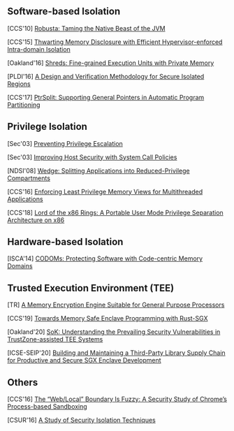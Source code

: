 ## Software-based Isolation

[CCS'10] [Robusta: Taming the Native Beast of the
JVM](http://www.cse.psu.edu/~gxt29/papers/robusta.pdf)

[CCS'15] [Thwarting Memory Disclosure with Efficient Hypervisor-enforced
Intra-domain Isolation](https://dl.acm.org/doi/10.1145/2810103.2813690)

[Oakland'16] [Shreds: Fine-grained Execution Units with Private
Memory](https://www.longlu.org/publication/chen-2016/chen-2016.pdf)

[PLDI'16] [A Design and Verification Methodology for Secure Isolated
Regions](https://people.eecs.berkeley.edu/~sseshia/pubdir/pldi16.pdf)

[CCS'17] [PtrSplit: Supporting General Pointers in Automatic Program
Partitioning](http://www.cse.psu.edu/~trj1/papers/ccs17.pdf)

## Privilege Isolation
[Sec'03] [Preventing Privilege
Escalation](https://www.usenix.org/legacy/events/sec03/tech/full_papers/provos_et_al/provos_et_al.pdf)

[Sec'03] [Improving Host Security with System Call
Policies](https://www.usenix.org/legacy/event/sec03/tech/full_papers/provos/provos.pdf)

[NDSI'08] [Wedge: Splitting Applications into Reduced-Privilege
Compartments](https://www.usenix.org/legacy/event/nsdi08/tech/full_papers/bittau/bittau.pdf)

[CCS'16] [Enforcing Least Privilege Memory Views for Multithreaded
Applications](https://www.cs.purdue.edu/homes/hsu62/ccs16_smv.pdf)

[CCS'18] [Lord of the x86 Rings: A Portable User Mode Privilege
Separation Architecture on x86](https://dl.acm.org/doi/10.1145/3243734.3243748)


## Hardware-based Isolation
[ISCA'14] [CODOMs: Protecting Software with Code-centric Memory
Domains](https://yoav.net.technion.ac.il/files/2016/05/CODOMS-HW-ISCA2014.pdf)

## Trusted Execution Environment (TEE)
[TR] [A Memory Encryption Engine Suitable for General Purpose
Processors](https://eprint.iacr.org/2016/204.pdf)

[CCS'19] [Towards Memory Safe Enclave Programming with
Rust-SGX](https://dl.acm.org/doi/pdf/10.1145/3319535.3354241)

[Oakland'20] [SoK: Understanding the Prevailing Security Vulnerabilities in
TrustZone-assisted TEE
Systems](https://www.cs.purdue.edu/homes/pfonseca/papers/sp2020-tees.pdf)

[ICSE-SEIP'20] [Building and Maintaining a Third-Party Library Supply Chain
for Productive and Secure SGX Enclave
Development](https://arxiv.org/pdf/2005.04367.pdf)

## Others
[CCS'16] [The “Web/Local” Boundary Is Fuzzy: A Security Study of Chrome’s
Process-based Sandboxing](https://www.comp.nus.edu.sg/~prateeks/papers/ChromeDOP.pdf)

[CSUR'16] [A Study of Security Isolation Techniques](http://dance.csc.ncsu.edu/papers/CSUR2016.pdf)
